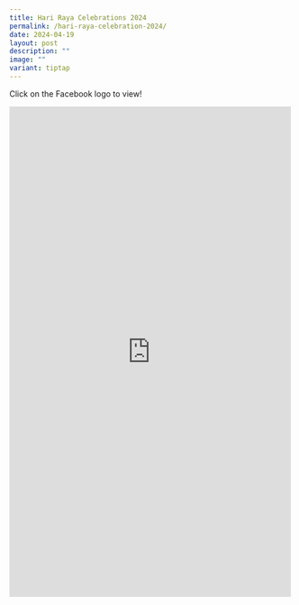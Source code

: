 ```yaml
---
title: Hari Raya Celebrations 2024
permalink: /hari-raya-celebration-2024/
date: 2024-04-19
layout: post
description: ""
image: ""
variant: tiptap
---
```

<p>Click on the Facebook logo to view!</p>
<p></p>
<div class="iframe-wrapper">
<iframe style="border:none;overflow:hidden" height="869" width="500" allowfullscreen="true" frameborder="0" src="https://www.facebook.com/plugins/post.php?href=https%3A%2F%2Fwww.facebook.com%2Fpermalink.php%3Fstory_fbid%3Dpfbid0ZweSXqRYzDWj4WxBvbEEG1MPgX5VSF1Mp3KDxbCPFR7ZT5BuPjhQHZMkYQsXEDvfl%26id%3D100063909198835&amp;show_text=true&amp;width=500"></iframe>
</div>
<p></p>